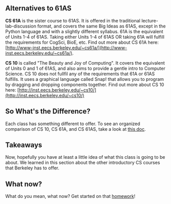 ## Alternatives to 61AS

**CS 61A** is the sister course to 61AS. It is offered in the traditional lecture-lab-discussion format, and covers the same Big Ideas as 61AS, except in the Python language and with a slightly different syllabus. 61A is the equivalent of Units 1-4 of 61AS. Taking either Units 1-4 of 61AS OR taking 61A will fulfill the requirements for CogSci, BioE, etc. Find out more about CS 61A here: [http://www-inst.eecs.berkeley.edu/~cs61a/](http://www-inst.eecs.berkeley.edu/~cs61a/).

**CS 10** is called "The Beauty and Joy of Computing". It covers the equivalent of Units 0 and 1 of 61AS, and also aims to provide a gentle intro to Computer Science. CS 10 does not fullfil any of the requirements that 61A or 61AS fulfills. It uses a graphical language called Snap! that allows you to program by dragging and dropping components together. Find out more about CS 10 here: [http://inst.eecs.berkeley.edu/~cs10/](http://inst.eecs.berkeley.edu/~cs10/)

## So What's the Difference?

Each class has something different to offer. To see an organized comparison of CS 10, CS 61A, and CS 61AS, take a look at [this doc](https://docs.google.com/a/berkeley.edu/document/d/1zAfHaEi1aABIfJwVOFMYgnYMbNlp9-ebSJ81LI2CJaI/edit?usp=sharing).

## Takeaways

Now, hopefully you have at least a little idea of what this class is going to be about. We learned in this section about the other introductory CS courses that Berkeley has to offer.

## What now?

What do you mean, what now? Get started on that [homework](http://berkeley-cs61as.github.io/textbook/homework-0.1.html)!